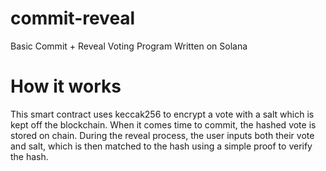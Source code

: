 # commit-reveal
Basic Commit + Reveal Voting Program Written on Solana

# How it works
This smart contract uses keccak256 to encrypt a vote with a salt which is kept off the blockchain. When it comes time to commit, the hashed vote is stored on chain. During the reveal process, the user inputs both their vote and salt, which is then matched to the hash using a simple proof to verify the hash.
